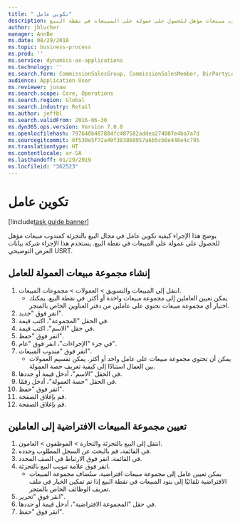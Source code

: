 ```yaml
---
title: " تكوين عامل"
description: يوضح هذا الإجراء كيفية تكوين عامل في مجال البيع بالتجزئة كمندوب مبيعات مؤهل للحصول على عمولة على المبيعات في نقطة البيع.
author: jblucher
manager: AnnBe
ms.date: 08/29/2018
ms.topic: business-process
ms.prod: ''
ms.service: dynamics-ax-applications
ms.technology: ''
ms.search.form: CommissionSalesGroup, CommissionSalesMember, DirPartyLookup, HcmWorker
audience: Application User
ms.reviewer: josaw
ms.search.scope: Core, Operations
ms.search.region: Global
ms.search.industry: Retail
ms.author: jeffbl
ms.search.validFrom: 2016-06-30
ms.dyn365.ops.version: Version 7.0.0
ms.openlocfilehash: 797640b487884fc487582addea274007e4ba7a7d
ms.sourcegitcommit: 0f530e5f72a40f383868957a6b5cb0e446e4c795
ms.translationtype: HT
ms.contentlocale: ar-SA
ms.lasthandoff: 01/29/2019
ms.locfileid: "362523"
---
```

# <a name="configure-a-worker"></a> تكوين عامل

[!include[task guide banner](../includes/task-guide-banner.md)]

يوضح هذا الإجراء كيفية تكوين عامل في مجال البيع بالتجزئة كمندوب مبيعات مؤهل للحصول على عمولة على المبيعات في نقطة البيع. يستخدم هذا الإجراء شركة بيانات العرض التوضيحي USRT.


## <a name="create-a-commission-sales-group-for-the-worker"></a>إنشاء مجموعة مبيعات العمولة‬ للعامل
1. انتقل إلى المبيعات والتسويق > العمولات > مجموعات المبيعات.
    * يمكن تعيين العاملين إلى مجموعة مبيعات واحدة أو أكثر. في نقطة البيع، يمكنك اختيار أي مجموعة مبيعات تحتوي على عاملين من دفتر العناوين الخاص بالمتجر.  
2. انقر فوق "جديد".
3. في الحقل "المجموعة"، اكتب قيمة.
4. في حقل "الاسم"، اكتب قيمة.
5. انقر فوق "حفظ".
6. في جزء "الإجراءات"، انقر فوق "عام".
7. انقر فوق "مندوب المبيعات".
    * يمكن أن تحتوي مجموعة مبيعات على عامل واحد أو أكثر. يمكن تقسيم العمولات‬ بين العمال استنادًا إلى كيفية تعريف حصة العمولة.  
8. في الحقل "الاسم"، أدخل قيمة أو حددها.
9. في الحقل "حصة العمولة‬"، أدخل رقمًا.
10. انقر فوق "حفظ".
11. قم بإغلاق الصفحة.
12. قم بإغلاق الصفحة.

## <a name="assign-the-workers-default-sales-group"></a>تعيين مجموعة المبيعات الافتراضية إلى العاملين
1. انتقل إلى البيع بالتجزئة والتجارة > الموظفون > العامون.
2. في القائمة، قم بالبحث عن السجل المطلوب وحدده.
3. في القائمة، انقر فوق الارتباط في الصف المحدد.
4. انقر فوق علامة تبويب البيع بالتجزئة.
    * يمكن تعيين عامل إلى مجموعة مبيعات افتراضية. ستُضاف مجموعة المبيعات الافتراضية تلقائيًا إلى بنود المبيعات في نقطة البيع إذا تم تمكين الخيار في ملف تعريف الوظائف الخاص بالمتجر.  
5. انقر فوق "تحرير".
6. في حقل "المجموعة الافتراضية"، أدخل قيمة أو حددها.
7. انقر فوق "حفظ".

